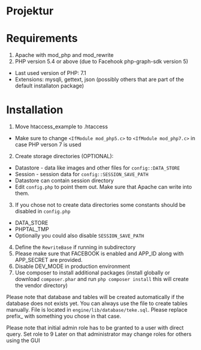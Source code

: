 Projektur
=========

Requirements
============

1. Apache with mod_php and mod_rewrite
2. PHP version 5.4 or above (due to Facehook php-graph-sdk version 5)
 * Last used version of PHP: 7.1
 * Extensions: mysqli, gettext, json (possibly others that are part of the default installaton package)

Installation
============
1. Move htaccess_example to .htaccess
 * Make sure to change `<IfModule mod_php5.c>` to `<IfModule mod_php7.c>` in case PHP verson 7 is used
2. Create storage directories (OPTIONAL):
 * Datastore - data like images and other files for `config::DATA_STORE`
 * Session - session data for `config::SESSION_SAVE_PATH`
 * Datastore can contain session directory
 * Edit `config.php` to point them out. Make sure that Apache can write into them.
3. If you chose not to create data directories some constants should be disabled in `config.php`
 * DATA_STORE
 * PHPTAL_TMP
 * Optionally you could also disable `SESSION_SAVE_PATH`
4. Define the `RewriteBase` if running in subdirectory
5. Please make sure that FACEBOOK is enabled and APP_ID along with APP_SECRET are provided.
6. Disable DEV_MODE in production environment
7. Use composer to install additional packages (install globally or download `composer.phar` and run `php composer install` this will create the vendor directory)

Please note that database and tables will be created automatically if the database does not exists yet.
You can always use the file to create tables manually.
File is located in `engine/lib/database/teke.sql`.
Please replace prefix_ with something you chose in that case.

Please note that initial admin role has to be granted to a user with direct query.
Set role to 9
Later on that administrator may change roles for others using the GUI
